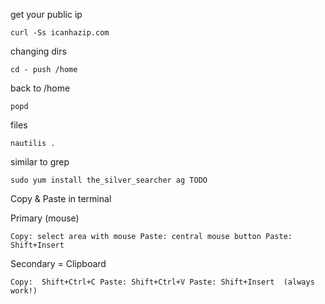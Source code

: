 get your public ip

`
curl -Ss icanhazip.com
`

changing dirs

`
cd -
push /home
`

back to /home

`
popd
`

files

`
nautilis .
`

similar to grep 

`sudo yum install the_silver_searcher
ag TODO
`

Copy & Paste in terminal

Primary (mouse)

`
Copy: select area with mouse
Paste: central mouse button
Paste: Shift+Insert
`

Secondary = Clipboard

`
Copy:  Shift+Ctrl+C
Paste: Shift+Ctrl+V
Paste: Shift+Insert  (always work!) 
`
